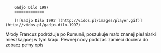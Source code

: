 
        Gadjo Dilo 1997 
        =============
        
        [![Gadjo Dilo 1997 ](http://vidos.pl/images/player.gif)](http://vidos.pl/gadjo-dilo-1997)
        
        
 Młody Francuz podróżuje po Rumunii, poszukuje mało znanej pieśniarki mieszkającej w tym kraju. Pewnej nocy podczas zamieci dociera do zobacz pełny opis
    